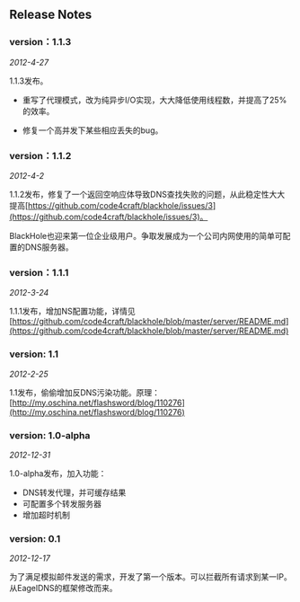 Release Notes
----

### version：1.1.3
*2012-4-27*

1.1.3发布。

* 重写了代理模式，​改为纯异步I/O实现，大大降低使用线程数，并提高了25%的效率。

* 修复一个高并发下某些相应丢失的bug。

### version：1.1.2
*2012-4-2*

1.1.2发布，修复了一个返回空响应体导致DNS查找失败的问题，从此稳定性大大提高[https://github.com/code4craft/blackhole/issues/3](https://github.com/code4craft/blackhole/issues/3)。

BlackHole也迎来第一位企业级用户。争取发展成为一个公司内网使用的简单可配置的DNS服务器。

### version：1.1.1
*2012-3-24*

1.1.1发布，增加NS配置功能，详情见[https://github.com/code4craft/blackhole/blob/master/server/README.md](https://github.com/code4craft/blackhole/blob/master/server/README.md)

### version: 1.1
*2012-2-25*

1.1发布，偷偷增加反DNS污染功能。原理：
[http://my.oschina.net/flashsword/blog/110276](http://my.oschina.net/flashsword/blog/110276)

### version: 1.0-alpha
*2012-12-31*

1.0-alpha发布，加入功能：

* DNS转发代理，并可缓存结果
* 可配置多个转发服务器
* 增加超时机制

### version: 0.1 
*2012-12-17*

为了满足模拟邮件发送的需求，开发了第一个版本。可以拦截所有请求到某一IP。从EagelDNS的框架修改而来。



